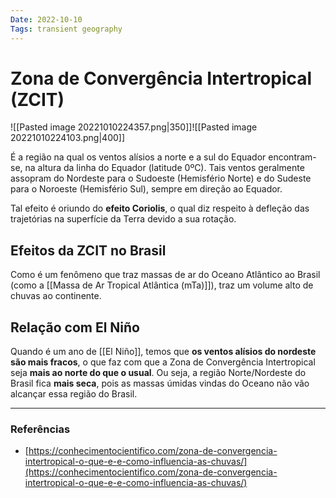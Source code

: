 ```yaml
---
Date: 2022-10-10
Tags: transient geography
---
```

# Zona de Convergência Intertropical (ZCIT)
![[Pasted image 20221010224357.png|350]]![[Pasted image 20221010224103.png|400]]

É a região na qual os ventos alísios a norte e a sul do Equador encontram-se, na altura da linha do Equador (latitude 0ºC). Tais ventos geralmente assopram do Nordeste para o Sudoeste (Hemisfério Norte) e do Sudeste para o Noroeste (Hemisfério Sul), sempre em direção ao Equador. 

Tal efeito é oriundo do **efeito Coriolis**, o qual diz respeito à defleção das trajetórias na superfície da Terra devido a sua rotação.

## Efeitos da ZCIT no Brasil
Como é um fenômeno que traz massas de ar do Oceano Atlântico ao Brasil (como a [[Massa de Ar Tropical Atlântica (mTa)]]), traz um volume alto de chuvas ao continente.

## Relação com El Niño
Quando é um ano de [[El Niño]], temos que **os ventos alísios do nordeste são mais fracos**, o que faz com que a Zona de Convergência Intertropical seja **mais ao norte do que o usual**. Ou seja, a região Norte/Nordeste do Brasil fica **mais seca**, pois as massas úmidas vindas do Oceano não vão alcançar essa região do Brasil.

---
### Referências
- [https://conhecimentocientifico.com/zona-de-convergencia-intertropical-o-que-e-e-como-influencia-as-chuvas/](https://conhecimentocientifico.com/zona-de-convergencia-intertropical-o-que-e-e-como-influencia-as-chuvas/)